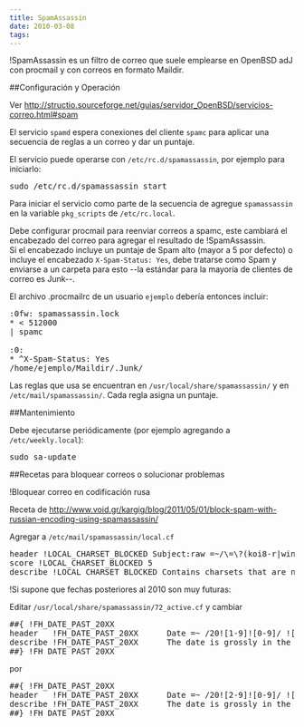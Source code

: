 ```yaml
---
title: SpamAssassin
date: 2010-03-08
tags:
---
```

 !SpamAssassin es un filtro de correo que suele emplearse en OpenBSD adJ con procmail y con correos en formato Maildir.   


##Configuración y Operación

Ver http://structio.sourceforge.net/guias/servidor_OpenBSD/servicios-correo.html#spam


El servicio ```spamd``` espera conexiones del cliente ```spamc``` para aplicar una secuencia de reglas a un correo y dar un puntaje.

El servicio puede operarse con ```/etc/rc.d/spamassassin```, por ejemplo para iniciarlo:

<pre>
sudo /etc/rc.d/spamassassin start
</pre>

Para iniciar el servicio como parte de la secuencia de agregue ```spamassassin``` en la variable ```pkg_scripts``` de ```/etc/rc.local```.

Debe configurar procmail para reenviar correos a spamc, este cambiará el encabezado del correo para agregar el resultado de !SpamAssassin.  
Si el encabezado incluye un puntaje de Spam alto (mayor a 5 por defecto) o  incluye el encabezado ```X-Spam-Status: Yes```, debe tratarse como Spam y enviarse a un carpeta para esto --la estándar para la mayoría de clientes de correo es Junk--.

El archivo .procmailrc de un usuario ```ejemplo``` debería entonces incluir:
<pre>
:0fw: spamassassin.lock
* < 512000
| spamc

:0:
* ^X-Spam-Status: Yes
/home/ejemplo/Maildir/.Junk/
</pre>

Las reglas que usa se encuentran en ```/usr/local/share/spamassassin/``` y en ```/etc/mail/spamassassin/```.  Cada regla asigna un puntaje.
 

##Mantenimiento

Debe ejecutarse periódicamente (por ejemplo agregando a ```/etc/weekly.local```):
<pre>
sudo sa-update
</pre>


##Recetas para bloquear correos o solucionar problemas

!Bloquear correo en codificación rusa

Receta de http://www.void.gr/kargig/blog/2011/05/01/block-spam-with-russian-encoding-using-spamassassin/

Agregar a ```/etc/mail/spamassassin/local.cf```

<pre>
header !LOCAL_CHARSET_BLOCKED Subject:raw =~/\=\?(koi8-r|windows-1251)\?/i
score !LOCAL_CHARSET_BLOCKED 5
describe !LOCAL_CHARSET_BLOCKED Contains charsets that are not acceptable
</pre>


!Si supone que fechas posteriores al 2010 son muy futuras:

Editar ```/usr/local/share/spamassassin/72_active.cf``` y cambiar
<pre>
##{ !FH_DATE_PAST_20XX
header   !FH_DATE_PAST_20XX      Date =~ /20![1-9]![0-9]/ ![if-unset: 2006]
describe !FH_DATE_PAST_20XX      The date is grossly in the future.
##} !FH_DATE_PAST_20XX
</pre>
por
<pre>
##{ !FH_DATE_PAST_20XX
header   !FH_DATE_PAST_20XX      Date =~ /20![2-9]![0-9]/ ![if-unset: 2006]
describe !FH_DATE_PAST_20XX      The date is grossly in the future.
##} !FH_DATE_PAST_20XX
</pre>
